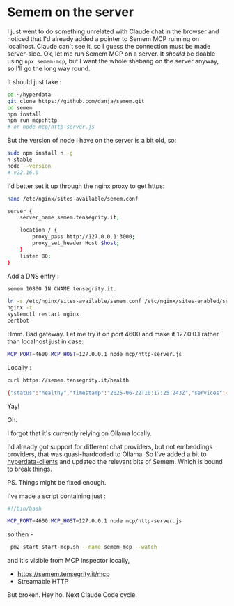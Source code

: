 # Semem on the server

I just went to do something unrelated with Claude chat in the browser and noticed that I'd already added a pointer to Semem MCP running on localhost. Claude can't see it, so I guess the connection must be made server-side. Ok, let me run Semem MCP on a server. It *should* be doable using `npx semem-mcp`, but I want the whole shebang on the server anyway, so I'll go the long way round.

It should just take :

```sh
cd ~/hyperdata
git clone https://github.com/danja/semem.git
cd semem
npm install
npm run mcp:http
# or node mcp/http-server.js
```

But the version of node I have on the server is a bit old, so:
```sh
sudo npm install n -g
n stable
node --version
# v22.16.0
```

I'd better set it up through the nginx proxy to get https:

```sh
nano /etc/nginx/sites-available/semem.conf
```

```sh
server {
    server_name semem.tensegrity.it;

    location / {
        proxy_pass http://127.0.0.1:3000;
        proxy_set_header Host $host;
    }
    listen 80;
}
```
Add a DNS entry :
```sh
semem 10800 IN CNAME tensegrity.it.
```

```sh
ln -s /etc/nginx/sites-available/semem.conf /etc/nginx/sites-enabled/semem.conf
nginx -t
systemctl restart nginx
certbot
```

Hmm. Bad gateway. Let me try it on port 4600 and make it 127.0.0.1 rather than localhost just in case:
```sh
MCP_PORT=4600 MCP_HOST=127.0.0.1 node mcp/http-server.js
```
Locally :
```sh
curl https://semem.tensegrity.it/health

{"status":"healthy","timestamp":"2025-06-22T10:17:25.243Z","services":{"memoryManager":true,"config":true},"sessions":0}
```
Yay!

Oh.

I forgot that it's currently relying on Ollama locally.

I'd already got support for different chat providers, but not embeddings providers, that was quasi-hardcoded to Ollama. So I've added a bit to [hyperdata-clients](https://github.com/danja/hyperdata-clients) and updated the relevant bits of Semem. Which is bound to break things.

PS. Things might be fixed enough.

I've made a script containing just :
```sh
#!/bin/bash

MCP_PORT=4600 MCP_HOST=127.0.0.1 node mcp/http-server.js
```

so then -

```sh
 pm2 start start-mcp.sh --name semem-mcp --watch
 ```

and it's visible from MCP Inspector locally,
* https://semem.tensegrity.it/mcp
* Streamable HTTP

But broken. Hey ho. Next Claude Code cycle.
